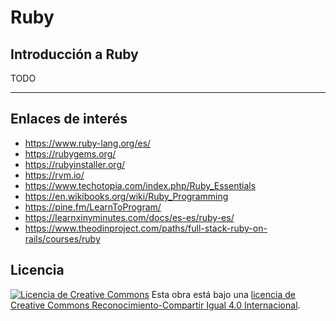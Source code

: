 # Ruby

## Introducción a Ruby

TODO

---

## Enlaces de interés

- <https://www.ruby-lang.org/es/>
- <https://rubygems.org/>
- <https://rubyinstaller.org/>
- <https://rvm.io/>
- <https://www.techotopia.com/index.php/Ruby_Essentials>
- <https://en.wikibooks.org/wiki/Ruby_Programming>
- <https://pine.fm/LearnToProgram/>
- <https://learnxinyminutes.com/docs/es-es/ruby-es/>
- <https://www.theodinproject.com/paths/full-stack-ruby-on-rails/courses/ruby>

## Licencia

[![Licencia de Creative Commons](https://i.creativecommons.org/l/by-sa/4.0/80x15.png)](http://creativecommons.org/licenses/by-sa/4.0/)
Esta obra está bajo una [licencia de Creative Commons Reconocimiento-Compartir Igual 4.0 Internacional](http://creativecommons.org/licenses/by-sa/4.0/).

